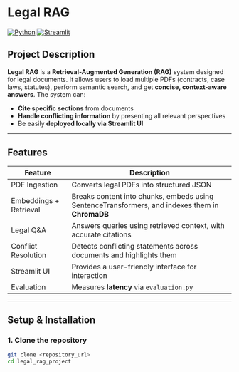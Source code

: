 #  Legal RAG

[![Python](https://img.shields.io/badge/python-3.10%2B-blue)](https://www.python.org/)
[![Streamlit](https://img.shields.io/badge/Streamlit-Available-orange)](https://streamlit.io/)

##  Project Description
**Legal RAG** is a **Retrieval-Augmented Generation (RAG)** system designed for legal documents. It allows users to load multiple PDFs (contracts, case laws, statutes), perform semantic search, and get **concise, context-aware answers**. The system can:

- **Cite specific sections** from documents  
- **Handle conflicting information** by presenting all relevant perspectives  
- Be easily **deployed locally via Streamlit UI**

---

##  Features

| Feature | Description |
|----------|-------------|
| PDF Ingestion | Converts legal PDFs into structured JSON |
| Embeddings + Retrieval | Breaks content into chunks, embeds using SentenceTransformers, and indexes them in **ChromaDB** |
| Legal Q&A | Answers queries using retrieved context, with accurate citations |
| Conflict Resolution | Detects conflicting statements across documents and highlights them |
| Streamlit UI | Provides a user-friendly interface for interaction |
| Evaluation | Measures **latency** via `evaluation.py` |

---

##  Setup & Installation

### 1. Clone the repository
```bash
git clone <repository_url>
cd legal_rag_project

